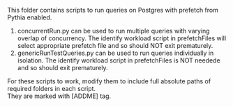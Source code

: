 This folder contains scripts to run queries on Postgres with prefetch from Pythia enabled.
1. concurrentRun.py can be used to run multiple queries with varying overlap of concurrency.
   The identify workload script in prefetchFiles will select appropriate prefetch file and so should NOT exit prematurely.
2. genericRunTestQueries.py can be used to run queries individually in isolation.
   The identify workload script in prefetchFiles is NOT needede and so should exit prematurely.

For these scripts to work, modify them to include full absolute paths of required folders in each script.\
They are marked with [ADDME] tag.
